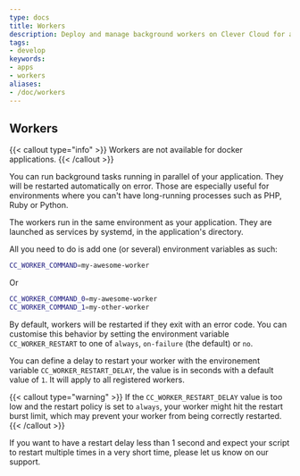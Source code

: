```yaml
---
type: docs
title: Workers
description: Deploy and manage background workers on Clever Cloud for asynchronous processing, job queues, and long-running task execution with scaling
tags:
- develop
keywords:
- apps
- workers
aliases:
- /doc/workers
---
```


## Workers

{{< callout type="info" >}}
Workers are not available for docker applications.
{{< /callout >}}

You can run background tasks running in parallel of your application. They will be restarted automatically on error.
Those are especially useful for environments where you can't have long-running processes such as PHP, Ruby or Python.

The workers run in the same environment as your application. They are launched as services by systemd, in the application's directory.

All you need to do is add one (or several) environment variables as such:

```bash
CC_WORKER_COMMAND=my-awesome-worker
```

Or

```bash
CC_WORKER_COMMAND_0=my-awesome-worker
CC_WORKER_COMMAND_1=my-other-worker
```

By default, workers will be restarted if they exit with an error code. You can customise this behavior by setting the
environment variable `CC_WORKER_RESTART` to one of `always`, `on-failure` (the default) or `no`.

You can define a delay to restart your worker with the environement variable `CC_WORKER_RESTART_DELAY`, the value is in seconds with a default value of `1`. It will apply to all registered workers.

{{< callout type="warning" >}}
If the `CC_WORKER_RESTART_DELAY` value is too low and the restart policy is set to `always`, your worker might hit the restart burst limit, which may prevent your worker from being correctly restarted.
{{< /callout >}}

If you want to have a restart delay less than 1 second and expect your script to restart multiple times in a very short time, please let us know on our support.
